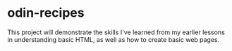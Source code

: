 # odin-recipes

This project will demonstrate the skills I've learned from my earlier lessons in understanding basic HTML, as well as how to create basic web pages.